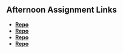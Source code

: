## Afternoon Assignment Links

* **[Repo](https://github.com/TylerChristiansen22/triviaDB)**
* **[Repo](https://github.com/TylerChristiansen22/ltSummer23-gregslistASYNC)**
* **[Repo](https://github.com/TylerChristiansen22/pokedexLab)**
* **[Repo](https://github.com/YouFoundTiffany/lab-08312023-Gifted)**
